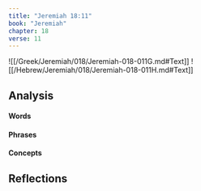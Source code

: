 ```yaml
---
title: "Jeremiah 18:11"
book: "Jeremiah"
chapter: 18
verse: 11
---
```

![[/Greek/Jeremiah/018/Jeremiah-018-011G.md#Text]]
![[/Hebrew/Jeremiah/018/Jeremiah-018-011H.md#Text]]

## Analysis

#### Words

#### Phrases

#### Concepts

## Reflections
